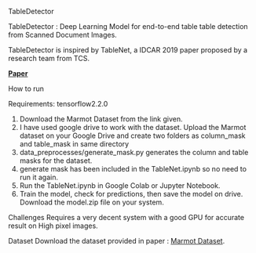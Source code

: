 TableDetector

TableDetector : Deep Learning Model for end-to-end table table detection from Scanned Document Images.

TableDetector is inspired by TableNet, a IDCAR 2019 paper proposed by a research team from TCS.

[__Paper__](https://arxiv.org/abs/2001.01469)


How to run

Requirements:
tensorflow2.2.0
1. Download the Marmot Dataset from the link given.
2. I have used google drive to work with the dataset. Upload the Marmot dataset on your Google Drive and create two folders as column_mask and table_mask in same directory
3. data_preprocesses/generate_mask.py generates the column and table masks for the dataset.
4. generate mask has been included in the TableNet.ipynb so no need to run it again.
5. Run the TableNet.ipynb in Google Colab or Jupyter Notebook.
6. Train the model, check for predictions, then save the model on drive. Download the model.zip file on your system.

Challenges
Requires a very decent system with a good GPU for accurate result on High pixel images. 

Dataset
Download the dataset provided in paper : [Marmot Dataset](https://drive.google.com/drive/folders/1QZiv5RKe3xlOBdTzuTVuYRxixemVIODp). 
